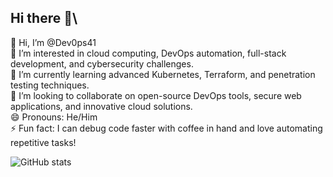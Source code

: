 ## Hi there 👋\
👋 Hi, I’m @Dev0ps41\
👀 I’m interested in cloud computing, DevOps automation, full-stack development, and cybersecurity challenges.\
🌱 I’m currently learning advanced Kubernetes, Terraform, and penetration testing techniques.\
💞️ I’m looking to collaborate on open-source DevOps tools, secure web applications, and innovative cloud solutions.\
😄 Pronouns: He/Him\
⚡ Fun fact: I can debug code faster with coffee in hand and love automating repetitive tasks!






 ![ GitHub stats](https://github-readme-stats.vercel.app/api?username=Dev0ps41&show_icons=true&theme=chartreuse-dark)


